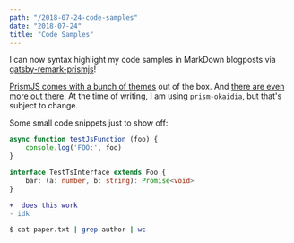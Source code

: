 ```yaml
---
path: "/2018-07-24-code-samples"
date: "2018-07-24"
title: "Code Samples"
---
```


I can now syntax highlight my code samples in MarkDown blogposts via [gatsby-remark-prismjs](https://www.gatsbyjs.org/packages/gatsby-remark-prismjs/)!

[PrismJS comes with a bunch of themes](https://github.com/PrismJS/prism/tree/master/themes) out of the box. And [there are even more out there](https://github.com/PrismJS/prism-themes). At the time of writing, I am using `prism-okaidia`, but that's subject to change.

Some small code snippets just to show off:


```javascript
async function testJsFunction (foo) {
    console.log('FOO:', foo)
}
```

```typescript
interface TestTsInterface extends Foo {
    bar: (a: number, b: string): Promise<void>
}
```

```diff
+  does this work
- idk
```

```bash
$ cat paper.txt | grep author | wc
```